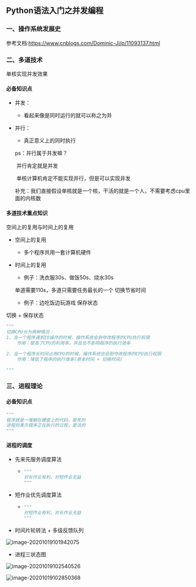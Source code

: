## Python语法入门之并发编程

### 一、操作系统发展史

参考文档:https://www.cnblogs.com/Dominic-Ji/p/11093137.html

### 二、多道技术

单核实现并发效果

#### 必备知识点

* 并发：

  * 看起来像是同时运行的就可以称之为并
  
* 并行：
  * 真正意义上的同时执行

  ps：并行属于并发嘛？

  ​		并行肯定就是并发

  ​		单核计算机肯定不能实现并行，但是可以实现并发

  ​		补充：我们直接假设单核就是一个核，干活的就是一个人，不需要考虑cpu里面的内核数

#### 多道技术重点知识

空间上的复用与时间上的复用

* 空间上的复用

  * 多个程序共用一套计算机硬件

* 时间上的复用

  * 例子：洗衣服30s、做饭50s、烧水30s

  单道需要110s，多道只需要任务最长的一个                      切换节省时间

  * 例子：边吃饭边玩游戏													保存状态

切换 + 保存状态

```python
"""
切换CPU分为两种情况：
1、当一个程序遇到IO操作的时候，操作系统会剥夺改程序的CPU执行权限
	作用：提高了CPU的利用率，并且也不影响程序的执行效率

2、当一个程序长时间占用CPU的时候，操作系统也会剥夺改程序的CPU执行权限
	作用：降低了程序的执行效率(原本时间 + 切换时间)

"""
```



### 三、进程理论

#### 必备知识点

```python 
"""
程序就是一堆躺在硬盘上的代码，是死的
进程则表示程序正在执行的过程，是活的
"""
```



#### 进程的调度

* 先来先服务调度算法

  * ```python
    """
    对长作业有利，对短作业无益
    """
    ```

* 短作业优先调度算法

  * ```python
    """
    对短作业有利，对长作业无益
    """
    ```

* 时间片轮转法 + 多级反馈队列

![image-20201019101942075](C:\Users\mingyu.ding\AppData\Roaming\Typora\typora-user-images\image-20201019101942075.png)



* 进程三状态图

![image-20201019102540526](C:\Users\mingyu.ding\AppData\Roaming\Typora\typora-user-images\image-20201019102540526.png)



![image-20201019102850368](C:\Users\mingyu.ding\AppData\Roaming\Typora\typora-user-images\image-20201019102850368.png)

































